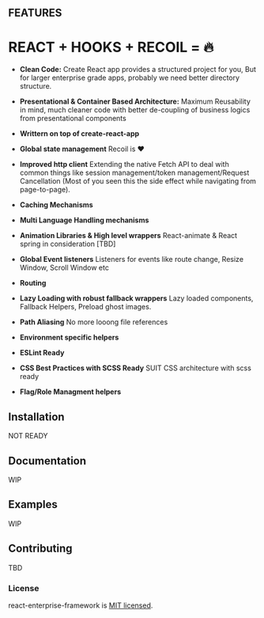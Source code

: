 ## FEATURES

# REACT + HOOKS + RECOIL = :fire:

* **Clean Code:** Create React app provides a structured project for you, But for larger enterprise grade apps, probably we need better directory structure.
* **Presentational & Container Based Architecture:** Maximum Reusability in mind, much cleaner code with better de-coupling of business logics from presentational components
* **Writtern on top of create-react-app**
* **Global state management** Recoil is :hearts:
* **Improved http client** Extending the native Fetch API to deal with common things like session management/token management/Request Cancellation (Most of you seen this the side effect while navigating from page-to-page).
* **Caching Mechanisms**
* **Multi Language Handling mechanisms**

* **Animation Libraries & High level wrappers** React-animate & React spring in consideration [TBD]
* **Global Event listeners** Listeners for events like route change, Resize Window, Scroll Window etc
* **Routing**
* **Lazy Loading with robust fallback wrappers** Lazy loaded components, Fallback Helpers, Preload ghost images.
* **Path Aliasing** No more looong file references
* **Environment specific helpers**
* **ESLint Ready**
* **CSS Best Practices with SCSS Ready** SUIT CSS architecture with scss ready
* **Flag/Role Managment helpers**

## Installation

NOT READY

## Documentation
WIP

## Examples

WIP

## Contributing
TBD


### License

react-enterprise-framework is [MIT licensed](./LICENSE).
